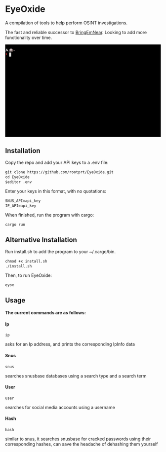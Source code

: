 # EyeOxide
A compilation of tools to help perform OSINT investigations.

The fast and reliable successor to [BringEmNear](https://github.com/rootprt/BringEmNear). Looking to add more functionality over time.

![EyeOxide](preview.gif)

## Installation
Copy the repo and add your API keys to a .env file:
```
git clone https://github.com/rootprt/EyeOxide.git
cd EyeOxide
$editor .env
```
Enter your keys in this format, with no quotations:
```
SNUS_API=api_key
IP_API=api_key
```
When finished, run the program with cargo:
```
cargo run
```

## Alternative Installation
Run install.sh to add the program to your ~/.cargo/bin.
```
chmod +x install.sh
./install.sh
```
Then, to run EyeOxide:
```
eyox
```

## Usage
#### The current commands are as follows:

#### Ip
```
ip 
```
asks for an Ip address, and prints the corresponding IpInfo data

#### Snus
```
snus
```
searches snusbase databases using a search type and a search term

#### User
```
user
```
searches for social media accounts using a username

#### Hash
```
hash 
```
similar to snus, it searches snusbase for cracked passwords using their corresponding hashes, can save the headache of dehashing them yourself
